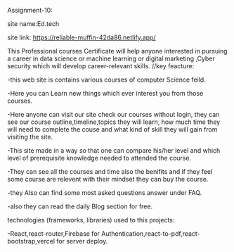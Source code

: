 Assignment-10:

site name:Ed.tech

site link: https://reliable-muffin-42da86.netlify.app/



This Professional courses Certificate will help anyone interested in pursuing a career in data science or machine learning or digital marketing ,Cyber security which will develop career-relevant skills.
//key feacture:

-this web site is contains various courses of computer Science feild.

-Here you can Learn new things which ever interest you from those courses.

-Here anyone can visit our site check our courses without login, they can see our course outline,timeline,topics they will learn, how much time they will need to complete the couse and what kind of skill they will gain from visiting the site.

-This site made in a way so that one can compare his/her level and which level of prerequisite knowledge needed to attended the course.  

-They can see all the courses and time also the benifits and if they feel some course are relevent with their mindset they can buy the course.

-they Also can find some most asked questions answer under FAQ.

-also they can read the daily Blog section for free.


technologies (frameworks, libraries) used to this projects:

-React,react-router,Firebase for Authentication,react-to-pdf,react-bootstrap,vercel for server deploy.
